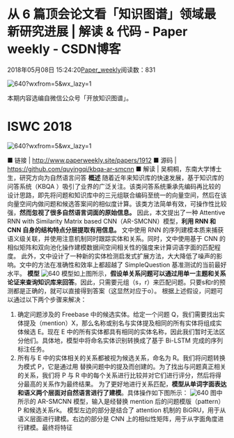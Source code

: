
# 从 6 篇顶会论文看「知识图谱」领域最新研究进展 | 解读 & 代码 - Paper weekly - CSDN博客


2018年05月08日 15:24:20[Paper_weekly](https://me.csdn.net/c9Yv2cf9I06K2A9E)阅读数：831


![640?wxfrom=5&wx_lazy=1](https://ss.csdn.net/p?https://mmbiz.qpic.cn/mmbiz_gif/VBcD02jFhgm9RFr5icmiaj0bibJxUeIGdAFHNM4G6PJEiccw293RuVnOiadQ4zcdibdJa5FFfn0ZMgpbKib4AAKD8dm2w/640?wxfrom=5&wx_lazy=1)

本期内容选编自微信公众号「开放知识图谱」。
# ISWC 2018
![640?wxfrom=5&wx_lazy=1](https://ss.csdn.net/p?https://mmbiz.qpic.cn/mmbiz_png/VBcD02jFhgm9RFr5icmiaj0bibJxUeIGdAFicNkKNmzIS5ILPKS35WdnSVfRLABasib3HwEn0uIdZuPq2IWSpPXT7iaA/640?wxfrom=5&wx_lazy=1)

■ 链接 | http://www.paperweekly.site/papers/1912
■ 源码 | https://github.com/quyingqi/kbqa-ar-smcnn
■ 解读 | 吴桐桐，东南大学博士生，研究方向为自然语言问答
**概述**
随着近年来知识库的快速发展，基于知识库的问答系统（KBQA ）吸引了业界的广泛关注。该类问答系统秉承先编码再比较的设计思路，即先将问题和知识库中的三元组联合编码至统一的向量空间，然后在该向量空间内做问题和候选答案间的相似度计算。该类方法简单有效，可操作性比较强，**然而忽视了很多自然语言词面的原始信息。**
因此，本文提出了一种 Attentive RNN with Similarity Matrix based CNN（AR-SMCNN）模型，**利用 RNN 和 CNN 自身的结构特点分层提取有用信息。**
文中使用 RNN 的序列建模本质来捕获语义级关联，并使用注意机制同时跟踪实体和关系。同时，文中使用基于 CNN 的相似矩阵和双向池化操作建模数据间空间相关性的强度来计算词语字面的匹配程度。
此外，文中设计了一种新的实体检测启发式扩展方法，大大降低了噪声的影响。文中的方法在准确性和效率上都超越了 SimpleQuestion 基准测试的当前最好水平。
**模型**
![640](https://ss.csdn.net/p?https://mmbiz.qpic.cn/mmbiz_png/VBcD02jFhgm9RFr5icmiaj0bibJxUeIGdAFMicias6fvFl5fvrhWyMTg13PicEtDI6QE7yJfKIOrk7iaXyLohkbvFND5Q/640)
模型如上图所示，**假设单关系问题可以通过用单一主题和关系论证来查询知识库来回答**。因此，只需要元组（s，r）来匹配问题。只要s和r的预测都是正确的，就可以直接得到答案（这显然对应于o）。
根据上述假设，问题可以通过以下两个步骤来解决：
1. 确定问题涉及的 Freebase 中的候选实体。给定一个问题 Q，我们需要找出实体提及（mention）X，那么名称或别名与实体提及相同的所有实体将组成实体候选 E。现在 E 中的所有实体都具有相同的实体名称，因此我们暂时无法区分他们。具体地，模型中将命名实体识别转换成了基于 Bi-LSTM 完成的序列标注任务。
2. 所有与 E 中的实体相关的关系都被视为候选关系，命名为 R。我们将问题转换为模式 P，它是通过用 <e> 替换问题中的提及而创建的。为了找出与问题真正相关的关系，我们将 P 与 R 中的每个关系进行比较并对它们进行评分，然后将得分最高的关系作为最终结果。
为了更好地进行关系匹配，**模型从单词字面表达和语义两个层面对自然语言进行了建模**。具体操作如下图所示：
![640](https://ss.csdn.net/p?https://mmbiz.qpic.cn/mmbiz_png/VBcD02jFhgm9RFr5icmiaj0bibJxUeIGdAFdjXtuzN6dw4sITfInejf5WcTWX3f8dOiapLZnvDDe8BxMrfgtVicMmKw/640)
图中所示的 AR-SMCNN 模型，输入是经替换 mention 后的问题模版（pattern）P 和候选关系rk。
模型左边的部分是结合了 attention 机制的 BiGRU，用于从语义层面进行建模。右边的部分是 CNN 上的相似性矩阵，用于从字面角度进行建模。最终将特征

